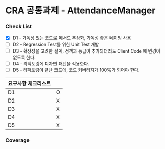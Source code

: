 # CRA 공통과제 - AttendanceManager

### Check List


- [x] D1 - 가독성 있는 코드로 메서드 추상화, 가독성 좋은 네이밍 사용
- [ ] D2 - Regression Test를 위한 Unit Test 개발
- [ ] D3 - 확장성을 고려한 설계, 정책과 등급이 추가되더라도 Client Code 에 변경이 없도록 한다.
- [ ] D4 - 리팩토링에 디자인 패턴을 적용한다.
- [ ] D5 - 리팩토링이 끝난 코드에, 코드 커버리지가 100%가 되어야 한다.

|요구사항 체크리스트||
|------|---|
|D1|O|
|D2|X|
|D3|X|
|D4|X|
|D5|X|

### Coverage
